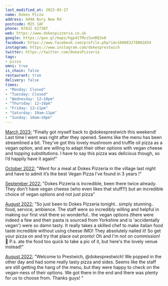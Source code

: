 ```yaml
---
last_modified_at: 2023-03-27
name: Dokes Pizza
address: 449A Bury New Rd
postcode: M25 1AF
phone: 07832 627307
web: https://www.dokespizzeria.co.uk
google: https://goo.gl/maps/hgp41TMzzSunRQ3v6
facebook: https://www.facebook.com/profile.php?id=100083278001859
instagram: https://www.instagram.com/dokesprestwich
twitter: https://twitter.com/DokesPizzeria
tags:
- pizza
omni: true
is_chain: false
restaurant: true
delivery: false
times:
- "Monday: Closed"
- "Tuesday: Closed"
- "Wednesday: 12–10pm"
- "Thursday: 12–10pm"
- "Friday: 12–11pm"
- "Saturday: 10am–11pm"
- "Sunday: 10am–10pm"
---
```


[March 2023:](https://www.instagram.com/p/CqSWGe1NZHR) "Finally got myself back to @dokesprestwich this weekend! Last time I went was right after they opened. Seems like the menu has been streamlined a bit. They’ve got this lovely mushroom and truffle oil pizza as a vegan option, and are willing to adapt their other options with vegan cheese and topping substitutions. I have to say this pizza was delicious though, so I’d happily have it again!"

[October 2022:](https://www.facebook.com/groups/veganprestwich/posts/1776423132735095) "Went for a meal at Dokes Pizzeria in the village last night and have to admit it’s the best Vegan Pizza I’ve found in 3 years !"

[September 2022:](https://www.facebook.com/groups/veganprestwich/posts/1752619308448811/?comment_id=1752644175112991) "Dokes Pizzeria is incredible, been there twice already. They don't have vegan cheese (who even likes that stuff?!) but an incredible choice of vegan options and not just pizza"

[August 2022:](https://www.facebook.com/groups/veganprestwich/posts/1713785778998831) "So just been to Dokes Pizzeria tonight.. simply stunning.. food, service, ambience. The staff were so incredibly willing and helpful in making our first visit there so wonderful.. the vegan options (there were indeed a few and their pasta is sourced from Yorkshire and is 'accidentally vegan') were so damn tasty. It really takes a skilled chef to make italian food taste incredible without using cheese IMO!
They absolutely nailed it! 
So get your pizza on and try that place out pronto!
Oh and I'm not on commission! 🤣
P.s. ate the food too quick to take a pic of it, but here's the lovely venue instead!"

[August 2022:](https://www.instagram.com/p/Cgwdt-At-i9) "Welcome to Prestwich, @dokesprestwich! We popped in the other day and had some really tasty pizza and sides. Seems like the staff are still getting the hang of the menu, but they were happy to check on the vegan-ness of their options. We got there in the end and there was plenty for us to choose from. Thanks guys! "
